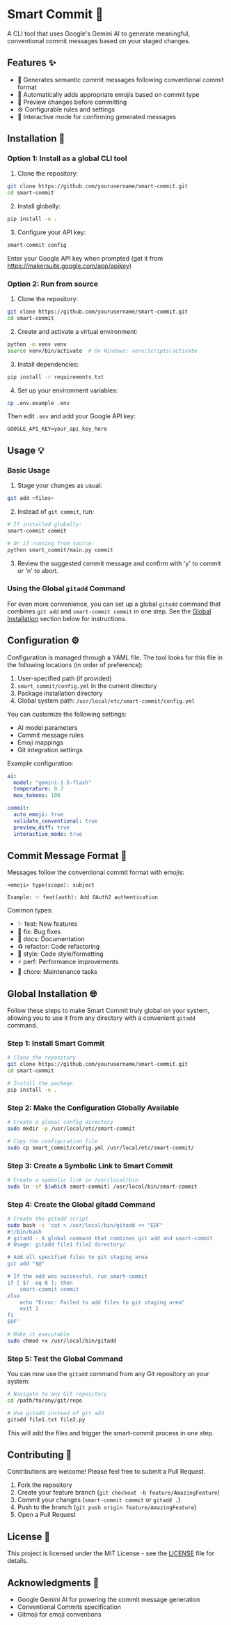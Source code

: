# Smart Commit 🤖

A CLI tool that uses Google's Gemini AI to generate meaningful, conventional commit messages based on your staged changes.

## Features ✨

- 🎯 Generates semantic commit messages following conventional commit format
- 🎨 Automatically adds appropriate emojis based on commit type
- 👀 Preview changes before committing
- ⚙️ Configurable rules and settings
- 🤝 Interactive mode for confirming generated messages

## Installation 🚀

### Option 1: Install as a global CLI tool

1. Clone the repository:
```bash
git clone https://github.com/yourusername/smart-commit.git
cd smart-commit
```

2. Install globally:
```bash
pip install -e .
```

3. Configure your API key:
```bash
smart-commit config
```
Enter your Google API key when prompted (get it from https://makersuite.google.com/app/apikey)

### Option 2: Run from source

1. Clone the repository:
```bash
git clone https://github.com/yourusername/smart-commit.git
cd smart-commit
```

2. Create and activate a virtual environment:
```bash
python -m venv venv
source venv/bin/activate  # On Windows: venv\Scripts\activate
```

3. Install dependencies:
```bash
pip install -r requirements.txt
```

4. Set up your environment variables:
```bash
cp .env.example .env
```
Then edit `.env` and add your Google API key:
```
GOOGLE_API_KEY=your_api_key_here
```

## Usage 💡

### Basic Usage

1. Stage your changes as usual:
```bash
git add <files>
```

2. Instead of `git commit`, run:
```bash
# If installed globally:
smart-commit commit

# Or if running from source:
python smart_commit/main.py commit
```

3. Review the suggested commit message and confirm with 'y' to commit or 'n' to abort.

### Using the Global `gitadd` Command

For even more convenience, you can set up a global `gitadd` command that combines `git add` and `smart-commit commit` in one step. See the [Global Installation](#global-installation-) section below for instructions.

## Configuration ⚙️

Configuration is managed through a YAML file. The tool looks for this file in the following locations (in order of preference):

1. User-specified path (if provided)
2. `smart_commit/config.yml` in the current directory
3. Package installation directory
4. Global system path: `/usr/local/etc/smart-commit/config.yml`

You can customize the following settings:

- AI model parameters
- Commit message rules
- Emoji mappings
- Git integration settings

Example configuration:
```yaml
ai:
  model: "gemini-1.5-flash"
  temperature: 0.7
  max_tokens: 100

commit:
  auto_emoji: true
  validate_conventional: true
  preview_diff: true
  interactive_mode: true
```

## Commit Message Format 📝

Messages follow the conventional commit format with emojis:

```
<emoji> type(scope): subject

Example: ✨ feat(auth): Add OAuth2 authentication
```

Common types:
- ✨ feat: New features
- 🐛 fix: Bug fixes
- 📝 docs: Documentation
- ♻️ refactor: Code refactoring
- 🎨 style: Code style/formatting
- ⚡ perf: Performance improvements
- 🔧 chore: Maintenance tasks

## Global Installation 🌐

Follow these steps to make Smart Commit truly global on your system, allowing you to use it from any directory with a convenient `gitadd` command.

### Step 1: Install Smart Commit

```bash
# Clone the repository
git clone https://github.com/yourusername/smart-commit.git
cd smart-commit

# Install the package
pip install -e .
```

### Step 2: Make the Configuration Globally Available

```bash
# Create a global config directory
sudo mkdir -p /usr/local/etc/smart-commit

# Copy the configuration file
sudo cp smart_commit/config.yml /usr/local/etc/smart-commit/
```

### Step 3: Create a Symbolic Link to Smart Commit

```bash
# Create a symbolic link in /usr/local/bin
sudo ln -sf $(which smart-commit) /usr/local/bin/smart-commit
```

### Step 4: Create the Global gitadd Command

```bash
# Create the gitadd script
sudo bash -c 'cat > /usr/local/bin/gitadd << "EOF"
#!/bin/bash
# gitadd - A global command that combines git add and smart-commit
# Usage: gitadd file1 file2 directory/

# Add all specified files to git staging area
git add "$@"

# If the add was successful, run smart-commit
if [ $? -eq 0 ]; then
    smart-commit commit
else
    echo "Error: Failed to add files to git staging area"
    exit 1
fi
EOF'

# Make it executable
sudo chmod +x /usr/local/bin/gitadd
```

### Step 5: Test the Global Command

You can now use the `gitadd` command from any Git repository on your system:

```bash
# Navigate to any Git repository
cd /path/to/any/git/repo

# Use gitadd instead of git add
gitadd file1.txt file2.py
```

This will add the files and trigger the smart-commit process in one step.

## Contributing 🤝

Contributions are welcome! Please feel free to submit a Pull Request.

1. Fork the repository
2. Create your feature branch (`git checkout -b feature/AmazingFeature`)
3. Commit your changes (`smart-commit commit` or `gitadd .`)
4. Push to the branch (`git push origin feature/AmazingFeature`)
5. Open a Pull Request

## License 📄

This project is licensed under the MIT License - see the [LICENSE](LICENSE) file for details.

## Acknowledgments 🙏

- Google Gemini AI for powering the commit message generation
- Conventional Commits specification
- Gitmoji for emoji conventions
